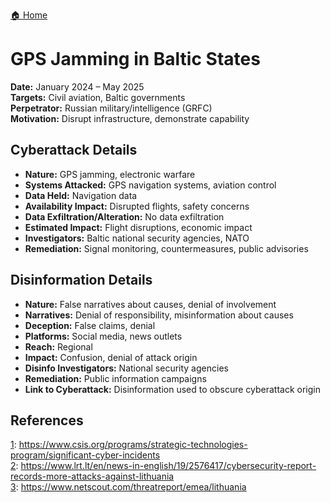 <a href="{{ '/' | relative_url }}" class="home-button">🏠 Home</a>

# GPS Jamming in Baltic States

**Date:** January 2024 – May 2025  
**Targets:** Civil aviation, Baltic governments  
**Perpetrator:** Russian military/intelligence (GRFC)  
**Motivation:** Disrupt infrastructure, demonstrate capability

## Cyberattack Details

- **Nature:** GPS jamming, electronic warfare
- **Systems Attacked:** GPS navigation systems, aviation control
- **Data Held:** Navigation data
- **Availability Impact:** Disrupted flights, safety concerns
- **Data Exfiltration/Alteration:** No data exfiltration
- **Estimated Impact:** Flight disruptions, economic impact
- **Investigators:** Baltic national security agencies, NATO
- **Remediation:** Signal monitoring, countermeasures, public advisories

## Disinformation Details

- **Nature:** False narratives about causes, denial of involvement
- **Narratives:** Denial of responsibility, misinformation about causes
- **Deception:** False claims, denial
- **Platforms:** Social media, news outlets
- **Reach:** Regional
- **Impact:** Confusion, denial of attack origin
- **Disinfo Investigators:** National security agencies
- **Remediation:** Public information campaigns
- **Link to Cyberattack:** Disinformation used to obscure cyberattack origin

## References

[1](https://www.csis.org/programs/strategic-technologies-program/significant-cyber-incidents): https://www.csis.org/programs/strategic-technologies-program/significant-cyber-incidents  
[2](https://www.lrt.lt/en/news-in-english/19/2576417/cybersecurity-report-records-more-attacks-against-lithuania): https://www.lrt.lt/en/news-in-english/19/2576417/cybersecurity-report-records-more-attacks-against-lithuania  
[3](https://www.netscout.com/threatreport/emea/lithuania): https://www.netscout.com/threatreport/emea/lithuania  
